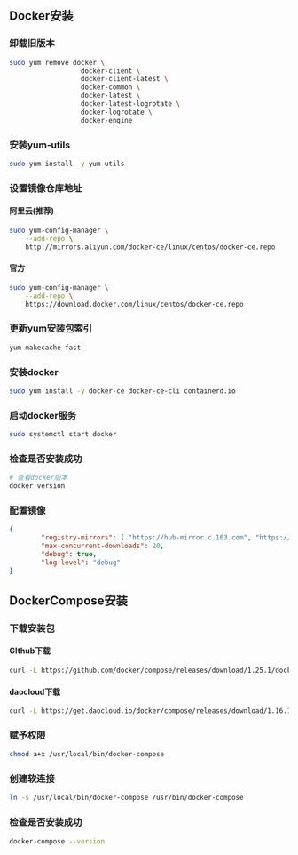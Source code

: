 ## Docker安装

### 卸载旧版本

```bash
sudo yum remove docker \
                  docker-client \
                  docker-client-latest \
                  docker-common \
                  docker-latest \
                  docker-latest-logrotate \
                  docker-logrotate \
                  docker-engine
```

### 安装yum-utils

```bash
sudo yum install -y yum-utils
```

### 设置镜像仓库地址

#### 阿里云(推荐)

```bash
sudo yum-config-manager \
    --add-repo \
    http://mirrors.aliyun.com/docker-ce/linux/centos/docker-ce.repo
```

#### 官方

```bash
sudo yum-config-manager \
    --add-repo \
    https://download.docker.com/linux/centos/docker-ce.repo

```

### 更新yum安装包索引

```bash
yum makecache fast
```

### 安装docker

```bash
sudo yum install -y docker-ce docker-ce-cli containerd.io
```

### 启动docker服务

```bash
sudo systemctl start docker
```

### 检查是否安装成功

```bash
# 查看docker版本
docker version
```

### 配置镜像

```json
{
        "registry-mirrors": [ "https://hub-mirror.c.163.com", "https://docker.mirrors.ustc.edu.cn", "https://registry.docker-cn.com","https://k4lo9gcp.mirror.aliyuncs.com" ],
        "max-concurrent-downloads": 20,
        "debug": true,
        "log-level": "debug"
}
```

## DockerCompose安装

### 下载安装包

#### GIthub下载

```bash
curl -L https://github.com/docker/compose/releases/download/1.25.1/docker-compose-`uname -s`-`uname -m` > /usr/local/bin/docker-compose
```

#### daocloud下载

```bash
curl -L https://get.daocloud.io/docker/compose/releases/download/1.16.1/docker-compose-`uname -s`-`uname -m` > /usr/local/bin/docker-compose
```

### 赋予权限

```bash
chmod a+x /usr/local/bin/docker-compose
```

### 创建软连接

```bash
ln -s /usr/local/bin/docker-compose /usr/bin/docker-compose
```

### 检查是否安装成功

```bash
docker-compose --version
```

